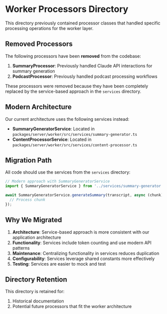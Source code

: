 # Worker Processors Directory

This directory previously contained processor classes that handled specific processing operations for the worker layer.

## Removed Processors

The following processors have been **removed** from the codebase:

1. **SummaryProcessor**: Previously handled Claude API interactions for summary generation
2. **PodcastProcessor**: Previously handled podcast processing workflows

These processors were removed because they have been completely replaced by the service-based approach in the `services` directory.

## Modern Architecture

Our current architecture uses the following services instead:

- **SummaryGeneratorService**: Located in `packages/server/worker/src/services/summary-generator.ts`
- **ContentProcessorService**: Located in `packages/server/worker/src/services/content-processor.ts`

## Migration Path

All code should use the services from the `services` directory:

```typescript
// Modern approach with SummaryGeneratorService
import { SummaryGeneratorService } from '../services/summary-generator';

await SummaryGeneratorService.generateSummary(transcript, async (chunk) => {
  // Process chunk
});
```

## Why We Migrated

1. **Architecture**: Service-based approach is more consistent with our application architecture
2. **Functionality**: Services include token counting and use modern API patterns
3. **Maintenance**: Centralizing functionality in services reduces duplication
4. **Configurability**: Services leverage shared constants more effectively
5. **Testing**: Services are easier to mock and test

## Directory Retention

This directory is retained for:
1. Historical documentation
2. Potential future processors that fit the worker architecture 